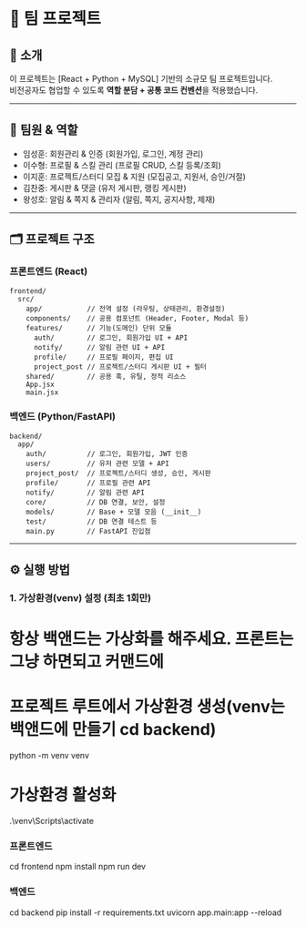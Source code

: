 # 🚀 팀 프로젝트

## 📖 소개
이 프로젝트는 [React + Python + MySQL] 기반의 소규모 팀 프로젝트입니다.  
비전공자도 협업할 수 있도록 **역할 분담 + 공통 코드 컨벤션**을 적용했습니다.  

---

## 👥 팀원 & 역할
- 임성훈: 회원관리 & 인증 (회원가입, 로그인, 계정 관리)
- 이수형: 프로필 & 스킬 관리 (프로필 CRUD, 스킬 등록/조회)
- 이지훈: 프로젝트/스터디 모집 & 지원 (모집공고, 지원서, 승인/거절)
- 김찬중: 게시판 & 댓글 (유저 게시판, 랭킹 게시판)
- 왕성호: 알림 & 쪽지 & 관리자 (알림, 쪽지, 공지사항, 제재)

---

## 🗂 프로젝트 구조
### 프론트엔드 (React)
```
frontend/
  src/
    app/           // 전역 설정 (라우팅, 상태관리, 환경설정)
    components/    // 공용 컴포넌트 (Header, Footer, Modal 등)
    features/      // 기능(도메인) 단위 모듈
      auth/        // 로그인, 회원가입 UI + API
      notify/      // 알림 관련 UI + API
      profile/     // 프로필 페이지, 편집 UI
      project_post // 프로젝트/스터디 게시판 UI + 필터
    shared/        // 공용 훅, 유틸, 정적 리소스
    App.jsx
    main.jsx
```

### 백엔드 (Python/FastAPI)
```
backend/
  app/
    auth/          // 로그인, 회원가입, JWT 인증
    users/         // 유저 관련 모델 + API
    project_post/  // 프로젝트/스터디 생성, 승인, 게시판
    profile/       // 프로필 관련 API
    notify/        // 알림 관련 API
    core/          // DB 연결, 보안, 설정
    models/        // Base + 모델 모음 (__init__)
    test/          // DB 연결 테스트 등
    main.py        // FastAPI 진입점
```

---

## ⚙ 실행 방법

### 1. 가상환경(venv) 설정 (최초 1회만)
# 항상 백앤드는 가상화를 해주세요. 프론트는 그냥 하면되고 커맨드에
# 프로젝트 루트에서 가상환경 생성(venv는 백앤드에 만들기 cd backend)
python -m venv venv

# 가상환경 활성화
.\venv\Scripts\activate

### 프론트엔드
cd frontend
npm install
npm run dev

### 백엔드
cd backend
pip install -r requirements.txt
uvicorn app.main:app --reload


